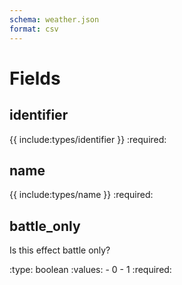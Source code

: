 ```yaml
---
schema: weather.json
format: csv
---
```


# Fields
## identifier
{{ include:types/identifier }}
:required:

## name
{{ include:types/name }}
:required:

## battle_only
Is this effect battle only?

:type: boolean
:values: - 0
         - 1
:required:
